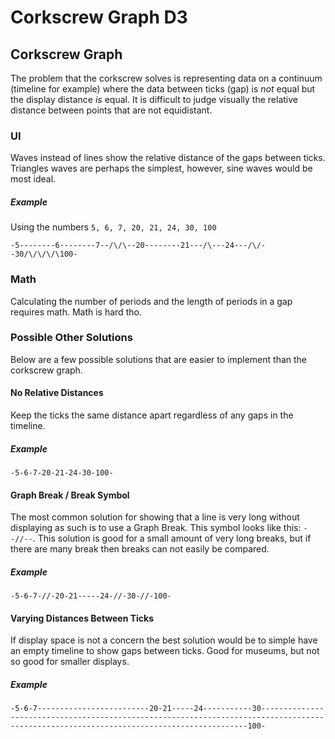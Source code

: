 # Corkscrew Graph D3

## Corkscrew Graph

The problem that the corkscrew solves is representing data on a continuum (timeline for example) where the data between ticks (gap) is *_not_* equal but the display distance *_is_* equal. It is difficult to judge visually the relative distance between points that are not equidistant.

### UI

Waves instead of lines show the relative distance of the gaps between ticks. Triangles waves are perhaps the simplest, however, sine waves would be most ideal.

##### Example
Using the numbers `5, 6, 7, 20, 21, 24, 30, 100`
```
-5--------6--------7--/\/\--20--------21---/\---24---/\/--30/\/\/\/\100-
```

### Math
Calculating the number of periods and the length of periods in a gap requires math. Math is hard tho.

### Possible Other Solutions
Below are a few possible solutions that are easier to implement than the corkscrew graph.

#### No Relative Distances

Keep the ticks the same distance apart regardless of any gaps in the timeline.

##### Example
```
-5-6-7-20-21-24-30-100-
```

#### Graph Break / Break Symbol

The most common solution for showing that a line is very long without displaying as such is to use a Graph Break. This symbol looks like this: `--//--`. This solution is good for a small amount of very long breaks, but if there are many break then breaks can not easily be compared.

##### Example
```
-5-6-7-//-20-21-----24-//-30-//-100-
```

#### Varying Distances Between Ticks

If display space is not a concern the best solution would be to simple have an empty timeline to show gaps between ticks. Good for museums, but not so good for smaller displays.

##### Example
```
-5-6-7-------------------------20-21-----24-----------30-----------------------------------------------------------------------------------------------------------------------------------------100-
```
